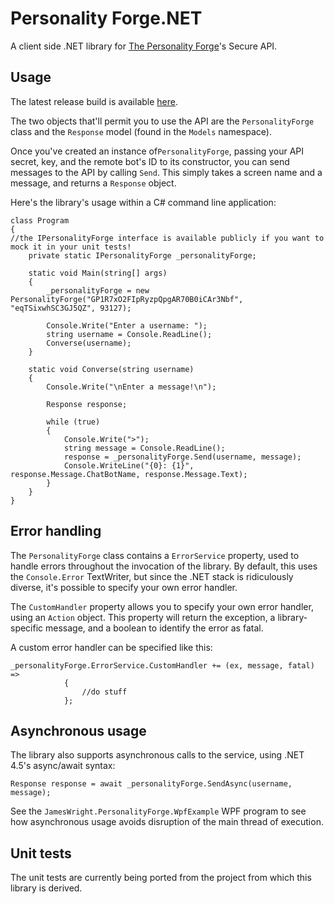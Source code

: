 # Personality Forge.NET

A client side .NET library for [The Personality Forge](http://www.personalityforge.com/)'s Secure API.

## Usage

The latest release build is available [here](https://github.com/jamesseanwright/personality-forge-.net/tree/master/JamesWright.PersonalityForge/bin/Release).

The two objects that'll permit you to use the API are the `PersonalityForge` class and the `Response` model (found in the `Models` namespace).

Once you've created an instance of`PersonalityForge`, passing your API secret, key, and the remote bot's ID to its constructor, you can send messages to the API by calling `Send`. This simply takes a screen name and a message, and returns a `Response` object.

Here's the library's usage within a C# command line application:

    class Program
    {
	//the IPersonalityForge interface is available publicly if you want to mock it in your unit tests! 
        private static IPersonalityForge _personalityForge;

        static void Main(string[] args)
        {
            _personalityForge = new PersonalityForge("GP1R7xO2FIpRyzpQpgAR70B0iCAr3Nbf", "eqTSixwhSC3GJ5QZ", 93127);

            Console.Write("Enter a username: ");
            string username = Console.ReadLine();
            Converse(username);
        }

        static void Converse(string username)
        {
            Console.Write("\nEnter a message!\n");

            Response response;

            while (true)
            {
                Console.Write(">");
                string message = Console.ReadLine();
                response = _personalityForge.Send(username, message);
                Console.WriteLine("{0}: {1}", response.Message.ChatBotName, response.Message.Text);
            }
        }
    }

## Error handling

The `PersonalityForge` class contains a `ErrorService` property, used to handle errors throughout the invocation of the library. By default, this uses the `Console.Error` TextWriter, but since the .NET stack is ridiculously diverse, it's possible to specify your own error handler.

The `CustomHandler` property allows you to specify your own error handler, using an `Action` object. This property will return the exception, a library-specific message, and a boolean to identify the error as fatal.

A custom error handler can be specified like this:

    _personalityForge.ErrorService.CustomHandler += (ex, message, fatal) =>
                {
                    //do stuff
                };

## Asynchronous usage

The library also supports asynchronous calls to the service, using .NET 4.5's async/await syntax:

	Response response = await _personalityForge.SendAsync(username, message);

See the `JamesWright.PersonalityForge.WpfExample` WPF program to see how asynchronous usage avoids disruption of the main thread of execution.

## Unit tests

The unit tests are currently being ported from the project from which this library is derived.
